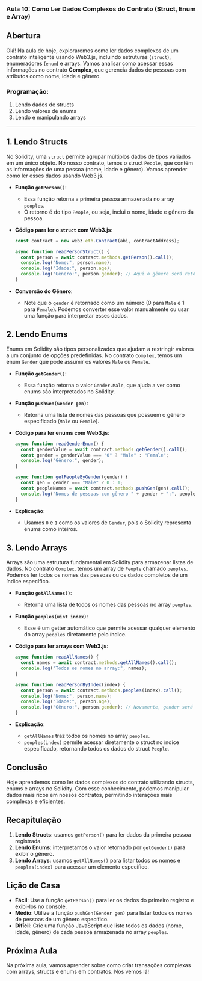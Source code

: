 ### Aula 10: **Como Ler Dados Complexos do Contrato (Struct, Enum e Array)**

## Abertura

Olá! Na aula de hoje, exploraremos como ler dados complexos de um contrato inteligente usando Web3.js, incluindo estruturas (`struct`), enumeradores (`enum`) e arrays. Vamos analisar como acessar essas informações no contrato **Complex**, que gerencia dados de pessoas com atributos como nome, idade e gênero.

### Programação:

1. Lendo dados de structs
2. Lendo valores de enums
3. Lendo e manipulando arrays

---

## 1. Lendo Structs

No Solidity, uma `struct` permite agrupar múltiplos dados de tipos variados em um único objeto. No nosso contrato, temos o struct `People`, que contém as informações de uma pessoa (nome, idade e gênero). Vamos aprender como ler esses dados usando Web3.js.

- **Função `getPerson()`**:
  - Essa função retorna a primeira pessoa armazenada no array `peoples`.
  - O retorno é do tipo `People`, ou seja, inclui o nome, idade e gênero da pessoa.
- **Código para ler o `struct` com Web3.js**:

  ```javascript
  const contract = new web3.eth.Contract(abi, contractAddress);

  async function readPersonStruct() {
    const person = await contract.methods.getPerson().call();
    console.log("Nome:", person.name);
    console.log("Idade:", person.age);
    console.log("Gênero:", person.gender); // Aqui o gênero será retornado como número (0 ou 1)
  }
  ```

- **Conversão do Gênero**:
  - Note que o `gender` é retornado como um número (0 para `Male` e 1 para `Female`). Podemos converter esse valor manualmente ou usar uma função para interpretar esses dados.

## 2. Lendo Enums

Enums em Solidity são tipos personalizados que ajudam a restringir valores a um conjunto de opções predefinidas. No contrato `Complex`, temos um enum `Gender` que pode assumir os valores `Male` ou `Female`.

- **Função `getGender()`**:
  - Essa função retorna o valor `Gender.Male`, que ajuda a ver como enums são interpretados no Solidity.
- **Função `pushGen(Gender gen)`**:
  - Retorna uma lista de nomes das pessoas que possuem o gênero especificado (`Male` ou `Female`).
- **Código para ler enums com Web3.js**:

  ```javascript
  async function readGenderEnum() {
    const genderValue = await contract.methods.getGender().call();
    const gender = genderValue === "0" ? "Male" : "Female";
    console.log("Gênero:", gender);
  }

  async function getPeopleByGender(gender) {
    const gen = gender === "Male" ? 0 : 1;
    const peopleNames = await contract.methods.pushGen(gen).call();
    console.log("Nomes de pessoas com gênero " + gender + ":", peopleNames);
  }
  ```

- **Explicação**:
  - Usamos `0` e `1` como os valores de `Gender`, pois o Solidity representa enums como inteiros.

## 3. Lendo Arrays

Arrays são uma estrutura fundamental em Solidity para armazenar listas de dados. No contrato `Complex`, temos um array de `People` chamado `peoples`. Podemos ler todos os nomes das pessoas ou os dados completos de um índice específico.

- **Função `getAllNames()`**:
  - Retorna uma lista de todos os nomes das pessoas no array `peoples`.
- **Função `peoples(uint index)`**:
  - Esse é um getter automático que permite acessar qualquer elemento do array `peoples` diretamente pelo índice.
- **Código para ler arrays com Web3.js**:

  ```javascript
  async function readAllNames() {
    const names = await contract.methods.getAllNames().call();
    console.log("Todos os nomes no array:", names);
  }

  async function readPersonByIndex(index) {
    const person = await contract.methods.peoples(index).call();
    console.log("Nome:", person.name);
    console.log("Idade:", person.age);
    console.log("Gênero:", person.gender); // Novamente, gender será retornado como número
  }
  ```

- **Explicação**:
  - `getAllNames` traz todos os nomes no array `peoples`.
  - `peoples(index)` permite acessar diretamente o struct no índice especificado, retornando todos os dados do struct `People`.

## Conclusão

Hoje aprendemos como ler dados complexos do contrato utilizando structs, enums e arrays no Solidity. Com esse conhecimento, podemos manipular dados mais ricos em nossos contratos, permitindo interações mais complexas e eficientes.

## Recapitulação

1. **Lendo Structs**: usamos `getPerson()` para ler dados da primeira pessoa registrada.
2. **Lendo Enums**: interpretamos o valor retornado por `getGender()` para exibir o gênero.
3. **Lendo Arrays**: usamos `getAllNames()` para listar todos os nomes e `peoples(index)` para acessar um elemento específico.

## Lição de Casa

- **Fácil**: Use a função `getPerson()` para ler os dados do primeiro registro e exibi-los no console.
- **Médio**: Utilize a função `pushGen(Gender gen)` para listar todos os nomes de pessoas de um gênero específico.
- **Difícil**: Crie uma função JavaScript que liste todos os dados (nome, idade, gênero) de cada pessoa armazenada no array `peoples`.

## Próxima Aula

Na próxima aula, vamos aprender sobre como criar transações complexas com arrays, structs e enums em contratos. Nos vemos lá!
